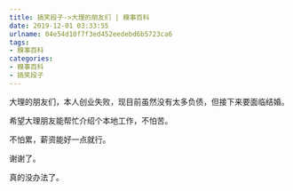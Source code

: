 ```yaml
---
title: 搞笑段子->大理的朋友们 | 糗事百科
date: 2019-12-01 03:33:55
urlname: 04e54d10f7f3ed452eedebd6b5723ca6
tags: 
- 糗事百科
categories:
- 糗事百科
- 搞笑段子
---
```

大理的朋友们，本人创业失败，现目前虽然没有太多负债，但接下来要面临结婚。

希望大理朋友能帮忙介绍个本地工作，不怕苦。

不怕累，薪资能好一点就行。

谢谢了。

真的没办法了。


